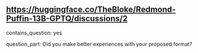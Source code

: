 ## https://huggingface.co/TheBloke/Redmond-Puffin-13B-GPTQ/discussions/2

contains_question: yes

question_part: Did you make better experiences with your proposed format?